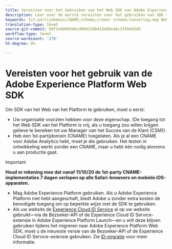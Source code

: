 ```yaml
---
title: Vereisten voor het Gebruiken van het Web SDK van Adobe Experience Platform
description: Leer over de eerste vereisten voor het gebruiken van SDK van het Web van Adobe Experience Platform.
keywords: 1st-partijdomein;CNAME;schema;creeer schema;lancering;aep Web sdk uitbreiding;uitbreiding;configuratie identiteitskaart;configuratiehulpmiddel;gegevenselement;creeer gegevenselement;XDM Voorwerp;sendEvent;send Gebeurtenis;
translation-type: tm+mt
source-git-commit: 69f2e6069546cd8b913db453dd9e4bc3f99dd3d9
workflow-type: tm+mt
source-wordcount: '270'
ht-degree: 0%

---
```



# Vereisten voor het gebruik van de Adobe Experience Platform Web SDK

Om SDK van het Web van het Platform te gebruiken, moet u eerst:

- Uw organisatie voorzien hebben voor deze eigenschap. (De toegang tot het Web SDK van het Platform is vrij, als u toegang zou willen krijgen gelieve te bereiken tot uw Manager van het Succes van de Klant (CSM)).
- Heb een 1st-partijdomein (CNAME) toegelaten. Als je al een CNAME voor Adobe Analytics hebt, moet je die gebruiken. Het testen in ontwikkeling werkt zonder een CNAME, maar u hebt één nodig alvorens u aan productie gaat.

>[!IMPORTANT]
>
>**Houd er rekening mee dat vanaf 11/10/20 de 1st-party CNAME-implementaties 7 dagen verlopen op alle Safari-browsers en mobiele iOS-apparaten.**

- Mag Adobe Experience Platform gebruiken. Als u Adobe Experience Platform niet hebt aangeschaft, biedt Adobe u zonder extra kosten de benodigde toegang om op beperkte wijze met de SDK te gebruiken.
- Als uw website de [Experience Cloud ID Service](https://experienceleague.adobe.com/docs/experience-platform/edge/identity/overview.html) al op uw website gebruikt—via de Bezoeker-API of de Experience Cloud ID Service-extensie in Adobe Experience Platform Launch—en u wilt deze blijven gebruiken tijdens het migreren naar Adobe Experience Platform Web SDK, moet u de nieuwste versie van de Bezoeker-API of de Experience Cloud ID Service-extensie gebruiken. Zie [ID-migratie](https://experienceleague.adobe.com/docs/experience-platform/edge/identity/overview.html?lang=en#identity) voor meer informatie.
